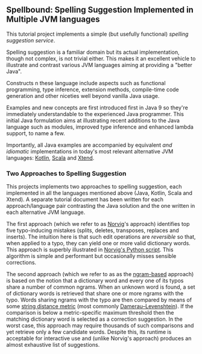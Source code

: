 ## Spellbound: Spelling Suggestion Implemented in Multiple JVM languages

This tutorial project implements a simple (but usefully functional) _spelling suggestion service_. 

Spelling suggestion is a familiar domain but its actual implementation, though not complex, is not
trivial either. This makes it an excellent vehicle to illustrate and contrast various JVM languages 
aiming at providing a "better Java".

Constructs n these language include aspects such as functional programming, type inference,
extension methods, compile-time code generation and other niceties well beyond vanilla Java usage.

Examples and new concepts are first introduced first in Java 9 so they're immediately understandable
to the experienced Java programmer. This initial Java formulation aims at illustrating recent 
additions to the Java language such as modules, improved type inference and enhanced lambda support, 
to name a few.

Importantly, all Java examples are accompanied by equivalent _and idiomatic_ implementations in 
today's most relevant alternative JVM languages:
[Kotlin](https://kotlinlang.org/),
[Scala](http://scala-lang.org/) and
[Xtend](http://www.eclipse.org/xtend/).

### Two Approaches to Spelling Suggestion

This projects implements two approaches to spelling suggestion, each implemented in all the
languages mentioned above (Java, Kotlin, Scala and Xtend). A separate tutorial document has
been written for each approach/language pair contrasting the Java solution and the one written
in each alternative JVM language.

The first approach (which we refer to as [Norvig](https://en.wikipedia.org/wiki/Peter_Norvig)'s 
approach) identifies top five typo-inducing mistakes (splits, deletes, transposes, replaces and 
inserts). The intuition here is that such edit operations are _reversible_ so that, when applied
to a typo, they can yield one or more valid dictionary words. This approach is superbly illustrated
in [Norvig's Python script](http://norvig.com/spell-correct.html). This algorithm is simple and
performant but occasionally misses sensible corrections.

The second approach (which we refer to as as the [ngram-based](https://en.wikipedia.org/wiki/N-gram)
approach) is based on the notion that a dictionary word and every one of its typos share a number of
common ngrams. When an unknown word is found, a set of dictionary words is retrieved that share one
or more ngrams with the typo. Words sharing ngrams with the typo are then compared by means of some
[string distance metric](https://en.wikipedia.org/wiki/String_metric) 
(most commonly [Damerau–Levenshtein](https://en.wikipedia.org/wiki/Damerau%E2%80%93Levenshtein_distance)).
If the comparison is below a metric-specific maximum threshold then the matching dictionary word
is selected as a correction suggestion. In the worst case, this approach may require thousands 
of such comparisons and yet retrieve only a few candidate words. Despite this, its runtime is
acceptable for interactive use and (unlike Norvig's approach) produces an almost exhaustive list of
suggestions.
